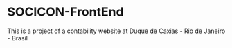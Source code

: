 # SOCICON-FrontEnd
 This is a project of a contability website at Duque de Caxias - Rio de Janeiro - Brasil

